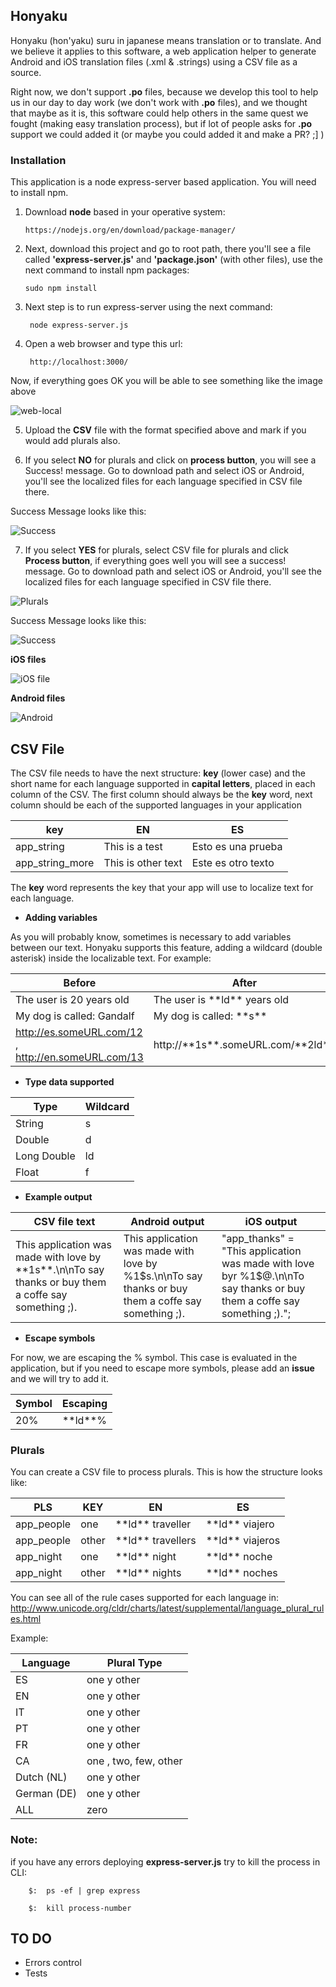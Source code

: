 ## Honyaku

Honyaku (hon'yaku) suru in japanese means translation or to translate. And we believe it applies to this software, a web application helper to generate Android and iOS translation files (.xml & .strings) using a CSV file as a source.

Right now, we don't support **.po** files, because we develop this tool to help us in our day to day work (we don't work with **.po** files), and we thought that maybe as it is, this software could help others in the same quest we fought (making easy translation process), but if lot of people asks for **.po** support we could added it (or maybe you could added it and make a PR? ;] )

### Installation

This application is a node express-server based application. You will need to install npm.

1. Download **node** based in your operative system:

       https://nodejs.org/en/download/package-manager/

2. Next, download this project and go to root path, there you'll see a file called **'express-server.js'** and **'package.json'** (with other files), use the next command to install npm packages:

       sudo npm install

3. Next step is to run express-server using the next command:

        node express-server.js

4. Open a web browser and type this url:

        http://localhost:3000/

Now, if everything goes OK you will be able to see something like the image above

![web-local](https://cloud.githubusercontent.com/assets/724536/25343776/50aa3ac6-2910-11e7-9b06-923b99bb00a6.png)


5. Upload the **CSV** file with the format specified above and  mark if you would add plurals also.

6. If you select **NO** for plurals and click on **process button**, you will see a Success! message. Go to download path and select iOS or Android, you'll see the localized files for each language specified in CSV file there.

Success Message looks like this:

![Success](https://cloud.githubusercontent.com/assets/724536/25346311/8df6a9ee-2917-11e7-879b-ed431d548767.png)


7. If you select **YES** for plurals, select CSV file for plurals and click **Process button**, if everything goes well you will see a success! message. Go to download path and select iOS or Android, you'll see the localized files for each language specified in CSV file there.

![Plurals](https://cloud.githubusercontent.com/assets/724536/25345603/d469aca2-2915-11e7-8306-d4089aeecdc6.png)

Success Message looks like this:

![Success](https://cloud.githubusercontent.com/assets/724536/25346311/8df6a9ee-2917-11e7-879b-ed431d548767.png)


**iOS files**

![iOS file](https://cloud.githubusercontent.com/assets/724536/25345429/55fc5838-2915-11e7-83f7-c796941d9424.png)

**Android files**

![Android](https://cloud.githubusercontent.com/assets/724536/25345488/8a9f6350-2915-11e7-8619-fe5bd02617bd.png)




## CSV File

The CSV file needs to have the next structure: **key** (lower case) and the short name for each language supported in **capital letters**, placed in each column of the CSV. The first column should always be the **key** word, next column should be each of the supported languages in your application

key          |       EN      | ES
------------ | ------------- | -------------
app_string | This is a test | Esto es una prueba
app_string_more | This is other text | Este es otro texto


The **key** word represents the key that your app will use to localize text for each language.

- **Adding variables**

As you will probably know, sometimes is necessary to add variables between our text. Honyaku supports this feature, adding a wildcard (double asterisk) inside the localizable text. For example:


Before       |       After
------------ | -------------
The user is 20 years old | The user is \*\*ld\*\* years old
My dog is called: Gandalf | My dog is called: \*\*s\*\*
http://es.someURL.com/12 , http://en.someURL.com/13 | http://\*\*1s\*\*.someURL.com/\*\*2ld\*\*



- **Type data supported**

Type         |       Wildcard
------------ | -------------
String	      | s
Double	      | d
Long Double  | ld
Float        | f

- **Example output**

CSV file text  |       Android output      | iOS output
------------   | -------------             | -------------
This application was made with love by \*\*1s\*\*.\n\nTo say thanks or buy them a coffe say something ;).  | <string name="app_thanks">This application was made with love by %1$s.\n\nTo say thanks or buy them a coffe say something ;).</string> | "app_thanks" = "This application was made with love byr %1$@.\n\nTo say thanks or buy them a coffe say something ;).";


- **Escape symbols**

For now, we are escaping the % symbol. This case is evaluated in the application, but if you need to escape more symbols, please add an **issue** and we will try to add it.

Symbol       |       Escaping
------------ | -------------
20%	      |  \*\*ld\*\*%




### Plurals

You can create a CSV file to process plurals. This is how the structure looks like:

PLS          |       KEY      | EN                     | ES
------------ | -------------  | -------------          | -------------
app_people   | one            |  \*\*ld\*\* traveller  |  \*\*ld\*\* viajero
app_people   | other          |  \*\*ld\*\* travellers |  \*\*ld\*\* viajeros
app_night    | one            |  \*\*ld\*\* night      |  \*\*ld\*\* noche
app_night    | other          |  \*\*ld\*\* nights     |  \*\*ld\*\* noches


You can see all of the rule cases supported for each language in: http://www.unicode.org/cldr/charts/latest/supplemental/language_plural_rules.html

Example:

Language     |   Plural Type
------------ | -------------       
ES | one y other
EN | one y other
IT | one y other
PT | one y other
FR | one y other
CA | one , two, few, other
Dutch (NL) | one y other
German (DE) | one y other
ALL | zero


### Note:

if you have any errors deploying **express-server.js** try to kill the process in CLI:

        $:  ps -ef | grep express

        $:  kill process-number

## TO DO

- Errors control
- Tests

